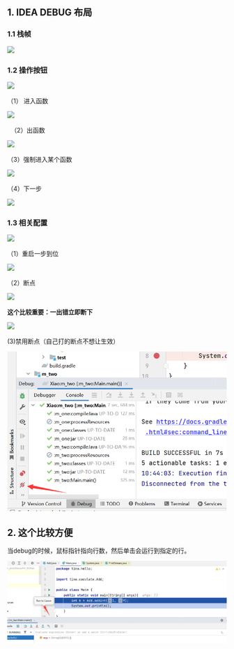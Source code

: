 ## 1. IDEA DEBUG 布局

### 1.1  栈帧

![](../assets/2022-09-17-10-36-28-image.png)

### 1.2 操作按钮

![](../assets/2022-09-17-10-36-03-image.png)

（1） 进入函数

![](../assets/2022-09-17-10-37-13-image.png)

  （2）出函数

![](../assets/2022-09-17-10-37-31-image.png) 

（3）强制进入某个函数

![](../assets/2022-09-17-10-37-50-image.png)

（4）下一步

![](../assets/2022-09-17-10-38-08-image.png)

### 1.3 相关配置

![](../assets/2022-09-17-10-40-43-image.png)

（1）重启一步到位

![](../assets/2022-09-17-10-41-06-image.png)

（2）断点

![](../assets/2022-09-17-10-42-01-image.png)

**这个比较重要：一出错立即断下**

![](../assets/2022-09-17-10-43-02-image.png)

(3)禁用断点（自己打的断点不想让生效）

![](assets/2022-09-17-10-44-59-image.png)





## 2. 这个比较方便

当debug的时候，鼠标指针指向行数，然后单击会运行到指定的行。

![](assets/2022-09-17-10-46-25-image.png)
